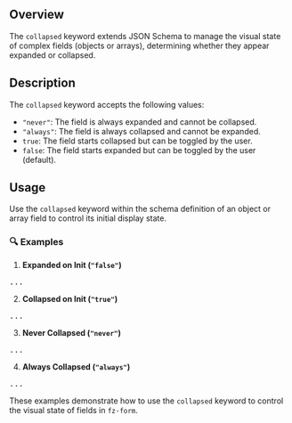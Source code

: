 
## Overview

The `collapsed` keyword extends JSON Schema to manage the visual state of complex fields (objects or arrays), 
determining whether they appear expanded or collapsed.

## Description

The `collapsed` keyword accepts the following values:

- `"never"`: The field is always expanded and cannot be collapsed.
- `"always"`: The field is always collapsed and cannot be expanded.
- `true`: The field starts collapsed but can be toggled by the user.
- `false`: The field starts expanded but can be toggled by the user (default).

## Usage

Use the `collapsed` keyword within the schema definition of an object or array field to control its initial display state.

### 🔍 Examples

1. **Expanded on Init (`"false"`)**
  <pre onclick="this.innerHTML = form.sourceSchema.properties.adr1._toJSON(4)">...</pre>

2. **Collapsed on Init (`"true"`)**
  <pre onclick="this.innerHTML = form.sourceSchema.properties.adr2._toJSON(4)">...</pre>

3. **Never Collapsed (`"never"`)**
  <pre onclick="this.innerHTML = form.sourceSchema.properties.adr3._toJSON(4)">...</pre>

4. **Always Collapsed (`"always"`)**
  <pre onclick="this.innerHTML = form.sourceSchema.properties.adr4._toJSON(4)">...</pre>

These examples demonstrate how to use the `collapsed` keyword to control the visual state of fields in `fz-form`.
